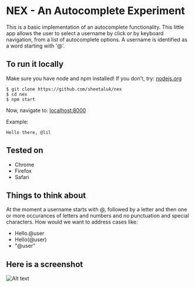 # NEX - An Autocomplete Experiment
This is a basic implementation of an autocomplete functionality. This little app allows the user to select a username by click or by keyboard navigation, from a list of autocomplete options.
A username is identified as a word starting with '@'.

## To run it locally
Make sure you have node and npm installed!
If you don't, try:
[nodejs.org](http://nodejs.org)

```
$ git clone https://github.com/sheetaluk/nex
$ cd nex
$ npm start
```
Now, navigate to:
[localhost:8000](http://localhost:8000/app/index.html)

Example:
```
Hello there, @lil
```

## Tested on
* Chrome
* Firefox
* Safari

## Things to think about
At the moment a username starts with @, followed by a letter and then one or more occurances of letters and numbers and no punctuation and special characters. How would we want to address cases like: 
* Hello.@user
* Hello(@user)
* "@user"

## Here is a screenshot
![Alt text](https://cloud.githubusercontent.com/assets/502186/12698482/69e45cd6-c76b-11e5-86ae-1019de82e183.png)

